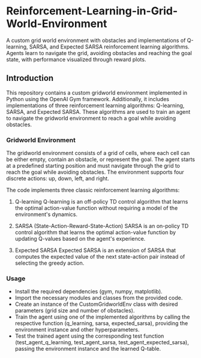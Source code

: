 # Reinforcement-Learning-in-Grid-World-Environment
A custom grid world environment with obstacles and implementations of Q-learning, SARSA, and Expected SARSA reinforcement learning algorithms. Agents learn to navigate the grid, avoiding obstacles and reaching the goal state, with performance visualized through reward plots.

## Introduction
This repository contains a custom gridworld environment implemented in Python using the OpenAI Gym framework. Additionally, it includes implementations of three reinforcement learning algorithms: Q-learning, SARSA, and Expected SARSA. These algorithms are used to train an agent to navigate the gridworld environment to reach a goal while avoiding obstacles.

### Gridworld Environment
The gridworld environment consists of a grid of cells, where each cell can be either empty, contain an obstacle, or represent the goal. The agent starts at a predefined starting position and must navigate through the grid to reach the goal while avoiding obstacles. The environment supports four discrete actions: up, down, left, and right.

The code implements three classic reinforcement learning algorithms:
1. Q-learning
Q-learning is an off-policy TD control algorithm that learns the optimal action-value function without requiring a model of the environment's dynamics.

2. SARSA (State-Action-Reward-State-Action)
SARSA is an on-policy TD control algorithm that learns the optimal action-value function by updating Q-values based on the agent's experience.

3. Expected SARSA
Expected SARSA is an extension of SARSA that computes the expected value of the next state-action pair instead of selecting the greedy action.

### Usage
- Install the required dependencies (gym, numpy, matplotlib).
- Import the necessary modules and classes from the provided code.
- Create an instance of the CustomGridworldEnv class with desired parameters (grid size and number of obstacles).
- Train the agent using one of the implemented algorithms by calling the respective function (q_learning, sarsa, expected_sarsa), providing the environment instance and other hyperparameters.
- Test the trained agent using the corresponding test function (test_agent_q_learning, test_agent_sarsa, test_agent_expected_sarsa), passing the environment instance and the learned Q-table.
